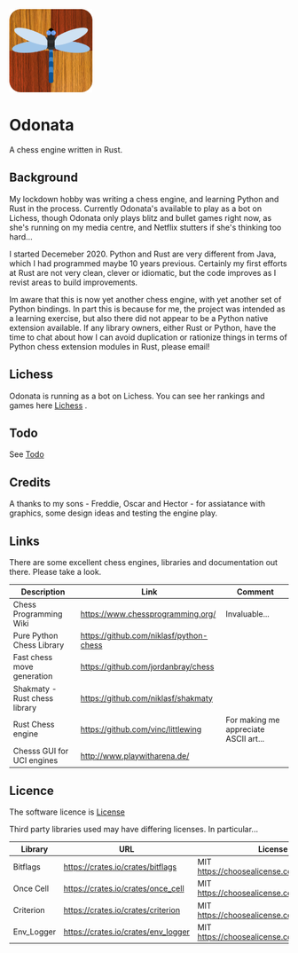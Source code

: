 <img src="https://github.com/akanalytics/odonata/blob/main/docs/odonata-blue.png" width=150 />


# Odonata
A chess engine written in Rust.

## Background
My lockdown hobby was writing a chess engine, and learning Python and Rust in the process. Currently Odonata's available to play as a bot on Lichess, though Odonata only plays blitz and bullet games right now, as she's running on my media centre, and Netflix stutters if she's thinking too hard...

I started Decemeber 2020. Python and Rust are very different from Java, which I had programmed maybe 10 years previous. Certainly my first efforts at Rust are not very clean, clever or idiomatic, but the code improves as I revist areas to build improvements.

Im aware that this is now yet another chess engine, with yet another set of Python bindings. In part this is because for me, the project was intended as a learning exercise, but also there did not appear to be a Python native extension available. If any library owners, either Rust or Python, have the time to chat about how I can avoid duplication or rationize things in terms of Python chess extension modules in Rust, please email!   


## Lichess
Odonata is running as a bot on Lichess. You can see her rankings and games here [Lichess](https://lichess.org/@/odonata-bot) .
 

## Todo
See [Todo](/docs/todo.md)

## Credits
A thanks to my sons - Freddie, Oscar and Hector - for assiatance with graphics, some design ideas and testing the engine play. 


## Links
There are some excellent chess engines, libraries  and documentation out there. Please take a look.

Description | Link | Comment  
----------- | ---- | -------
Chess Programming Wiki | https://www.chessprogramming.org/ | Invaluable...
Pure Python Chess Library | https://github.com/niklasf/python-chess |
Fast chess move generation | https://github.com/jordanbray/chess |
Shakmaty - Rust chess library | https://github.com/niklasf/shakmaty |
Rust Chess engine | https://github.com/vinc/littlewing | For making me appreciate ASCII art...
Chesss GUI for UCI engines | http://www.playwitharena.de/ |

## Licence
The software licence is [License](../license.txt) 

Third party libraries used may have differing licenses. In particular... 

Library | URL | License 
----------- | ---- | -------
Bitflags | https://crates.io/crates/bitflags | MIT https://choosealicense.com/licenses/mit/
Once Cell | https://crates.io/crates/once_cell | MIT https://choosealicense.com/licenses/mit/
Criterion | https://crates.io/crates/criterion | MIT https://choosealicense.com/licenses/mit/
Env_Logger | https://crates.io/crates/env_logger | MIT https://choosealicense.com/licenses/mit/


